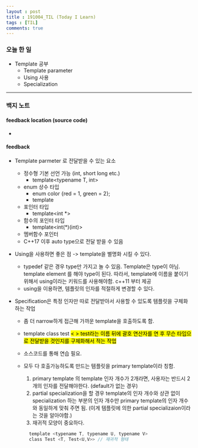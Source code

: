 ```yaml
---
layout : post
title : 191004_TIL (Today I Learn)
tags : [TIL]
comments: true
---
```

### 오늘 한 일
- Template 공부
  - Template parameter
  - Using 사용
  - Specialization

---
### 백지 노트

#### feedback location (source code)
-

#### feedback 
- Template parmeter 로 전달받을 수 있는 요소
  - 정수형 기본 선언 가능 (int, short long etc.)
    - template<typename T, int>
  - enum 상수 타입
    - enum color {red = 1, green = 2};
    - template<color>
  - 포인터 타입
    - template<int *>
  - 함수의 포인터 타입
    - template<int(*)(int)>
  - 멤버함수 포인터
  - C++17 이후 auto type으로 전달 받을 수 있음

- Using을 사용하면 좋은 점 -> template을 별명화 시킬 수 있다.
  - typedef 같은 경우 type만 가지고 놀 수 있음. Template은 type이 아님. template element <type> 를 해야 type이 된다. 따라서, template에 이름을 붙이기 위해서 using이라는 키워드를 사용해야함. c++11 부터 제공
  - using을 이용하면, 템플릿의 인자를 적절하게 변경할 수 있다.

- Specification은 특정 인자만 따로 전달받아서 사용할 수 있도록 템플릿을 구체화 하는 작업
  - 좀 더 narrow하게 접근해 가까운 template을 호출하도록 함.
  - template<typename T> class test <mark>\< \> <mark> test라는 이름 뒤에 괄호 연산자를 연 후 무슨 타입으로 전달받을 것인지를 구체화해서 적는 작업
   - 소스코드를 통해 연습 필요.

  - 모두 다 호출가능하도록 만드는 템플릿을 primary template이라 칭함.
    1. primary template 의 template 인자 개수가 2개라면, 사용자는 반드시 2개의 인자를 전달해야한다. (default가 없는 경우)
    2. partial specialization을 할 경우 template의 인자 개수와 상관 없이 specialization 하는 부분의 인자 개수만 primary template의 인자 개수와 동일하게 맞춰 주면 됨. (이게 템플릿에 의한 partial specializaion이라는 것을 알아야함.)
    3. 재귀적 모양이 중요하다.
      ```c
        template <typename T, typename U, typename V>
        class Test <T, Test<U,V>> // 재귀적 형태 
      ```


